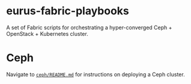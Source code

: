 # eurus-fabric-playbooks
A set of Fabric scripts for orchestrating a hyper-converged Ceph + OpenStack + Kubernetes cluster.

# Ceph

Navigate to [`ceph/README.md`](https://github.com/rudimk/eurus-fabric-playbooks/blob/master/ceph/README.md) for instructions on deploying a Ceph cluster.
